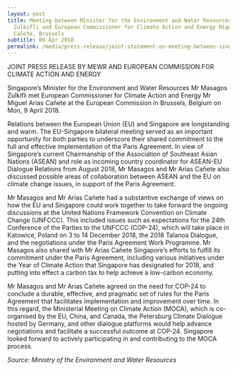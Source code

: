 ```yaml
---
layout: post
title: Meeting between Minister for the Environment and Water Resources Masagos
  Zulkifli and European Commissioner for Climate Action and Energy Miguel Arias
  Cañete, Brussels
subtitle: 09 Apr 2018
permalink: /media/press-release/joint-statement-on-meeting-between-singapore-s-minister-for-the-environment-and-water-resources-mr-masagos-zulkifli-and-european-commissioner-for-climate-action-9-april-2018
---
```

JOINT PRESS RELEASE BY MEWR AND EUROPEAN COMMISSION FOR CLIMATE ACTION AND ENERGY

Singapore’s Minister for the Environment and Water Resources Mr Masagos Zulkifli met European Commissioner for Climate Action and Energy Mr Miguel Arias Cañete at the European Commission in Brussels, Belgium on Mon, 9 April 2018.

Relations between the European Union (EU) and Singapore are longstanding and warm. The EU-Singapore bilateral meeting served as an important opportunity for both parties to underscore their shared commitment to the full and effective implementation of the Paris Agreement. In view of Singapore’s current Chairmanship of the Association of Southeast Asian Nations (ASEAN) and role as incoming country coordinator for ASEAN-EU Dialogue Relations from August 2018, Mr Masagos and Mr Arias Cañete also discussed possible areas of collaboration between ASEAN and the EU on climate change issues, in support of the Paris Agreement.

Mr Masagos and Mr Arias Cañete had a substantive exchange of views on how the EU and Singapore could work together to take forward the ongoing discussions at the United Nations Framework Convention on Climate Change (UNFCCC). This included issues such as expectations for the 24th Conference of the Parties to the UNFCCC (COP-24), which will take place in Katowice, Poland on 3 to 14 December 2018, the 2018 Talanoa Dialogue, and the negotiations under the Paris Agreement Work Programme. Mr Masagos also shared with Mr Arias Cañete Singapore’s efforts to fulfill its commitment under the Paris Agreement, including various initiatives under the Year of Climate Action that Singapore has designated for 2018, and putting into effect a carbon tax to help achieve a low-carbon economy.

Mr Masagos and Mr Arias Cañete agreed on the need for COP-24 to conclude a durable, effective, and pragmatic set of rules for the Paris Agreement that facilitates implementation and improvement over time.  In this regard, the Ministerial Meeting on Climate Action (MOCA), which is co-organised by the EU, China, and Canada, the Petersburg Climate Dialogue hosted by Germany, and other dialogue platforms would help advance negotiations and facilitate a successful outcome at COP-24. Singapore looked forward to actively participating in and contributing to the MOCA process.

*Source: Ministry of the Environment and Water Resources*